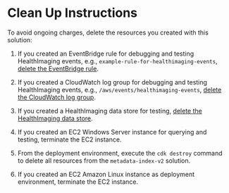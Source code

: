 # Clean Up Instructions

To avoid ongoing charges, delete the resources you created with this solution:

1. If you created an EventBridge rule for debugging and testing HealthImaging events, e.g., `example-rule-for-healthimaging-events`, [delete the EventBridge rule](https://docs.aws.amazon.com/eventbridge/latest/userguide/eb-delete-rule.html).

2. If you created a CloudWatch log group for debugging and testing HealthImaging events, e.g., `/aws/events/healthimaging-events`, [delete the CloudWatch log group](https://docs.aws.amazon.com/solutions/latest/research-service-workbench-on-aws/deleting-the-aws-cloudwatch-logs.html).

3. If you created a HealthImaging data store for testing, [delete the HealthImaging data store](https://docs.aws.amazon.com/healthimaging/latest/devguide/delete-data-store.html#:~:text=To%20delete%20a%20data%20store&text=Open%20the%20HealthImaging%20console%20Data,Choose%20Delete.).

4. If you created an EC2 Windows Server instance for querying and testing, terminate the EC2 instance.

5. From the deployment environment, execute the `cdk destroy` command to delete all resources from the `metadata-index-v2` solution.

6. If you created an EC2 Amazon Linux instance as deployment environment, terminate the EC2 instance.
